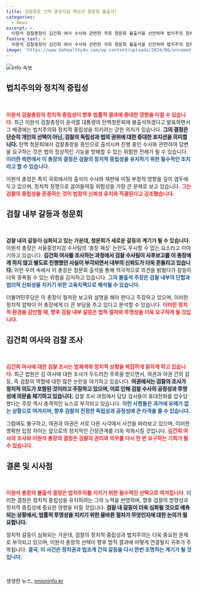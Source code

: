 ```yaml
---
title: 검찰총장 선택 중앙지검 패싱과 청문회 불출석!
categories:
  - News
excerpt: >
  이원석 검찰총장이 김건희 여사 수사와 관련한 국회 청문회 불출석을 선언하며 법치주의 침해 우려를 표명했습니다. 검찰 내 갈등이 심화되는 가운데 정치적 중립성을 지키려는 그의 선택이 주목받고 있습니다.
feature_text: >
  이원석 검찰총장이 김건희 여사 수사와 관련한 국회 청문회 불출석을 선언하며 법치주의 침해 우려를 표명했습니다. 검찰 내 갈등이 심화되는 가운데 정치적 중립성을 지키려는 그의 선택이 주목받고 있습니다.
image: 'https://www.behealthy4u.com/wp-content/uploads/2024/06/unnamed-file.png'
---
```


<p><img src="https://www.behealthy4u.com/wp-content/uploads/2024/06/unnamed-file.png" alt="info 속보" /></p>

<h2 data-ke-size="size26">법치주의와 정치적 중립성</h2>

<p data-ke-size="size16">&nbsp;</p>

<p><b><span style="color: #ee2323;">이원석 검찰총장의 정치적 중립성이 향후 법률적 결과에 중대한 영향을 미칠 수 있습니다.</span></b> 최근 이원석 검찰총장이 윤석열 대통령의 탄핵청문회에 불출석하겠다고 발표하면서 그 배경에는 법치주의와 정치적 중립성을 지키려는 강한 의지가 있습니다. <b><span style="background-color: #21538527;">그의 결정은 단순히 개인의 선택이 아닌, 검찰의 독립성과 법의 권위에 대한 중대한 포지션을 의미합니다.</span></b> 탄핵 청문회에서 검찰총장을 증인으로 출석시켜 진행 중인 수사와 관련하여 답변을 요구하는 것은 법의 정상적인 기능을 방해할 수 있는 위험한 전례가 될 수 있습니다. <b><span style="color: #1a5490;">이러한 측면에서 이 총장의 결정은 검찰의 정치적 중립성을 유지하기 위한 필수적인 조치라고 할 수 있습니다.</span></b> </p>

<p>이원석 총장은 특히 국회에서의 출석이 수사와 재판에 미칠 부정적 영향을 깊이 염두에 두고 있으며, 정치적 정쟁으로 끌어들여질 위험성을 가장 큰 문제로 보고 있습니다. <b><span style="color: #ee2323;">그는 검찰의 중립성을 존중하는 것이 법정의 신뢰성 유지와 직결된다고 강조했습니다.</span></b> </p>

<h2 data-ke-size="size26">검찰 내부 갈등과 청문회</h2>

<p data-ke-size="size16">&nbsp;</p>

<p><b><span style="EE2323;">검찰 내의 갈등이 심화되고 있는 가운데, 청문회가 새로운 갈등의 계기가 될 수 있습니다.</span></b> 이원석 총장은 서울중앙지검 수사팀의 ‘총장 패싱’ 논란도 무시할 수 없는 요소라고 이야기하고 있습니다. <b><span style="background-color: #21538527;">김건희 여사를 조사하는 과정에서 검찰 수사팀이 사후보고를 이 총장에게 하지 않고 별도로 진행했던 사실이 부각되면서 내부의 신뢰도가 더욱 흔들리고 있습니다.</span></b> 이런 우려 속에서 이 총장은 청문회 출석을 통해 적극적으로 의견을 밝혔다가 갈등이 더욱 증폭될 수 있는 위험을 감지하고 있습니다. <b><span style="color: #1a5490;">그의 불출석 주장은 검찰 내부의 단합과 법리적 신뢰성을 지키기 위한 고육지책으로 해석될 수 있습니다.</span></b></p>

<p>더불어민주당은 이 총장이 철저한 보고와 설명을 해야 한다고 주장하고 있으며, 이러한 정치적 압박이 이 총장에게 더 큰 부담을 주고 있다고 분석할 수 있습니다. <b><span style="color: #ee2323;">이러한 정치적 환경을 감안할 때, 향후 검찰 내부 갈등은 법적 절차와 투명성을 더욱 요구하게 될 것입니다.</span></b></p>

<h2 data-ke-size="size26">김건희 여사와 검찰 조사</h2>

<p data-ke-size="size16">&nbsp;</p>

<p><b><span style="color: #ee2323;">김건희 여사에 대한 검찰 조사는 법체계와 정치적 상황을 복잡하게 얽히게 하고 있습니다.</span></b> 최근 법원은 김 여사에 대한 조사가 두드러진 주목을 받으면서, 여권과 야권 간의 갈등, 즉 검찰의 역할에 대한 많은 논란을 야기하고 있습니다. <b><span style="background-color: #21538527;">여권에서는 검찰의 조사가 정치적 의도가 포함된 것이라고 주장하고 있으며, 이로 인해 검찰 수사의 공정성과 투명성에 의문을 제기하고 있습니다.</span></b> 검찰 조사 과정에서 담당 검사들이 휴대전화를 압수당했다는 주장 역시 충격적인 뉴스로 부각되고 있습니다. <b><span style="color: #1a5490;">이런 사항들은 과거에 유례가 없는 상황으로 여겨지며, 향후 검찰의 진정한 독립성과 공정성에 큰 타격을 줄 수 있습니다.</span></b></p>

<p>그럼에도 불구하고, 여권과 야권은 서로 다른 시각에서 사건을 바라보고 있으며, 이러한 명확한 입장 차이는 앞으로의 정치적인 긴장관계를 더욱 악화시킬 것입니다. <b><span style="color: #ee2323;">김건희 여사의 조사와 이원석 총장의 결정은 검찰의 권리와 의무를 다시 한 번 요구하는 기회가 될 수 있습니다.</span></b></p>

<h2 data-ke-size="size26">결론 및 시사점</h2>

<p data-ke-size="size16">&nbsp;</p>

<p><b><span style="color: #ee2323;">이원석 총장의 불출석 결정은 법치주의를 지키기 위한 필수적인 선택으로 여겨집니다.</span></b> 이러한 결정은 정치적 중립성을 유지하려는 그의 노력을 반영하며, 향후 검찰의 방향성과 정치적 중립성에 중요한 영향을 미칠 것입니다. <b><span style="background-color: #21538527;">검찰 내 갈등이 더욱 심화될 것으로 예측되는 상황에서, 법률적 투명성을 지키기 위한 올바른 절차가 무엇인지에 대한 논의가 필요합니다.</span></b> </p>

<p>정치적 갈등이 심화되는 가운데, 검찰의 정치적 중립성과 법치주의는 더욱 중요한 문제로 부각되고 있으며, 이원석 총장의 선택이 향후 법적 결과에 어떻게 연결될지 귀추가 주목됩니다. <b><span style="color: #1a5490;">결국, 이 사건은 정치권과 법조계 간의 갈등을 다시 한번 조명하는 계기가 될 것입니다.</span></b> </p>

<p data-ke-size="size16">&nbsp;</p>
생생한 뉴스, <a href="https://onioninfo.kr" rel="dofollow">onioninfo.kr</a>


